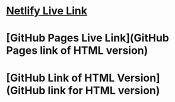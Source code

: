 # [Netlify Live Link](https://fashion-blog-sanaa.netlify.app/)
# [GitHub Pages Live Link](GitHub Pages link of HTML version)
# [GitHub Link of HTML Version](GitHub link for HTML version)